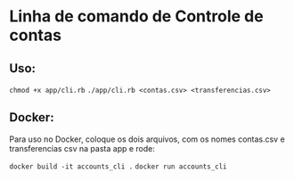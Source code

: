 # Linha de comando de Controle de contas

## Uso:

`chmod +x app/cli.rb`
`./app/cli.rb <contas.csv> <transferencias.csv>`


## Docker:

Para uso no Docker, coloque os dois arquivos, com os nomes contas.csv e transferencias csv na pasta app e rode:

`docker build -it accounts_cli .`
`docker run accounts_cli`
